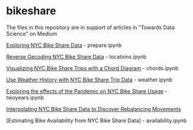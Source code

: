 # bikeshare

The files in this repository are in support of articles in "Towards Data Science" on Medium<br>

[Exploring NYC Bike Share Data](https://towardsdatascience.com/exploring-bike-share-data-3e3b2f28760c) - prepare.ipynb

[Reverse Gecoding NYC Bike Share Data](https://towardsdatascience.com/reverse-geocoding-with-nyc-bike-share-data-cdef427987f8) - locatoins.ipynb

[Visualizing NYC Bike Share Trips with a Chord Diagram](https://towardsdatascience.com/visualizing-nyc-bike-share-trips-with-a-chord-diagram-eb4c8e14366) - chords.ipynb

[Use Weather History with NYC Bike Share Trip Data](https://towardsdatascience.com/use-weather-history-with-nyc-bike-share-trip-data-51fcb89297d) - weather.ipynb

[Exploring the effects of the Pandemic on NYC Bike Share Usage](https://towardsdatascience.com/exploring-the-effects-of-the-pandemic-on-nyc-bike-share-usage-ab79f67ac2df) - twoyears.ipynb

[Interpolating NYC Bike Share Data to Discover Rebalancing Movements](https://towardsdatascience.com/interpolating-nyc-bike-share-data-to-discover-rebalancing-movements-6cf8a80eb902)

[Estimating Bike Availability from NYC Bike Share Data] - availability.ipynb
